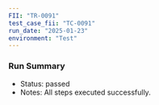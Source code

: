```yaml
---
FII: "TR-0091"
test_case_fii: "TC-0091"
run_date: "2025-01-23"
environment: "Test"
---
```


### Run Summary
- Status: passed
- Notes: All steps executed successfully.